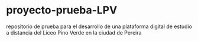 # proyecto-prueba-LPV
repositorio de prueba para el desarrollo de una plataforma digital de estudio a distancia del Liceo Pino Verde en la ciudad de Pereira
